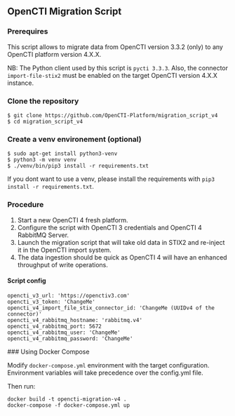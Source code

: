 ## OpenCTI Migration Script

### Prerequires

This script allows to migrate data from OpenCTI version 3.3.2 (only) to any OpenCTI platform version 4.X.X.

NB: The Python client used by this script is `pycti 3.3.3`. Also, the connector `import-file-stix2` must be enabled on the target OpenCTI version 4.X.X instance.

### Clone the repository

```
$ git clone https://github.com/OpenCTI-Platform/migration_script_v4
$ cd migration_script_v4
```

### Create a venv environement (optional)

```
$ sudo apt-get install python3-venv
$ python3 -m venv venv
$ ./venv/bin/pip3 install -r requirements.txt
```

If you dont want to use a venv, please install the requirements with `pip3 install -r requirements.txt`.

### Procedure

1. Start a new OpenCTI 4 fresh platform.
2. Configure the script with OpenCTI 3 credentials and OpenCTI 4 RabbitMQ Server.
3. Launch the migration script that will take old data in STIX2 and re-inject it in the OpenCTI import system.
4. The data ingestion should be quick as OpenCTI 4 will have an enhanced throughput of write operations.

#### Script config

```
opencti_v3_url: 'https://openctiv3.com'
opencti_v3_token: 'ChangeMe'
opencti_v4_import_file_stix_connector_id: 'ChangeMe (UUIDv4 of the connector)'
opencti_v4_rabbitmq_hostname: 'rabbitmq.v4'
opencti_v4_rabbitmq_port: 5672
opencti_v4_rabbitmq_user: 'ChangeMe'
opencti_v4_rabbitmq_password: 'ChangeMe'
```

### Using Docker Compose

Modify `docker-compose.yml` environment with the target configuration.
Environment variables will take precedence over the config.yml file.

Then run:

```
docker build -t opencti-migration-v4 .
docker-compose -f docker-compose.yml up
```
